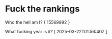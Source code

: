 # Fuck the rankings

Who the hell am I?
{ 15569992 }

What fucking year is it?
[ 2025-03-22T01:56:40Z ]
